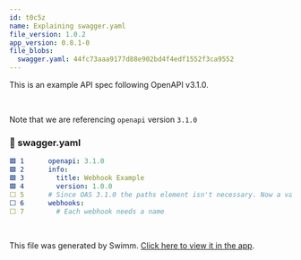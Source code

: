 ```yaml
---
id: t0c5z
name: Explaining swagger.yaml
file_version: 1.0.2
app_version: 0.8.1-0
file_blobs:
  swagger.yaml: 44fc73aaa9177d88e902bd4f4edf1552f3ca9552
---
```


This is an example API spec following OpenAPI v3.1.0.

<br/>

Note that we are referencing `openapi` version `3.1.0`
<!-- NOTE-swimm-snippet: the lines below link your snippet to Swimm -->
### 📄 swagger.yaml
```yaml
🟩 1      openapi: 3.1.0
🟩 2      info:
🟩 3        title: Webhook Example
🟩 4        version: 1.0.0
⬜ 5      # Since OAS 3.1.0 the paths element isn't necessary. Now a valid OpenAPI Document can describe only paths, webhooks, or even only reusable components
⬜ 6      webhooks:
⬜ 7        # Each webhook needs a name
```

<br/>

This file was generated by Swimm. [Click here to view it in the app](https://app.swimm.io/repos/Z2l0aHViJTNBJTNBV2Vic2l0ZSUzQSUzQXBhcnJpc2hpb25lcg==/docs/t0c5z).